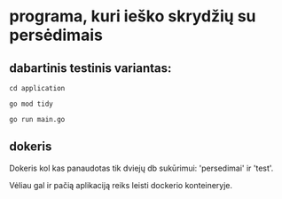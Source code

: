 # programa, kuri ieško skrydžių su persėdimais


## dabartinis testinis variantas:

    cd application

    go mod tidy

    go run main.go


## dokeris

Dokeris kol kas panaudotas tik dviejų db sukūrimui: 'persedimai' ir 'test'.

Vėliau gal ir pačią aplikaciją reiks leisti dockerio konteineryje.
 
